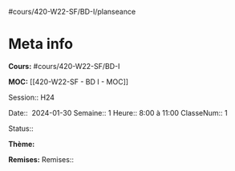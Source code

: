 #cours/420-W22-SF/BD-I/planseance

# Meta info
**Cours:** #cours/420-W22-SF/BD-I

**MOC:** [[420-W22-SF - BD I - MOC]]

Session:: H24

Date::  2024-01-30
Semaine:: 1
Heure:: 8:00 à 11:00
ClasseNum:: 1

Status:: 

**Thème:**


**Remises:**
Remises:: 